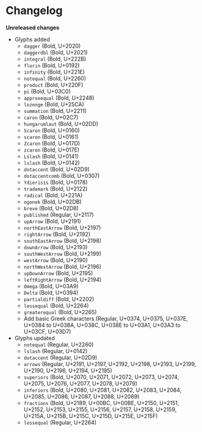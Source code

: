 # Changelog

**Unreleased changes**

- Glyphs added
  - `dagger` (Bold, U+2020)
  - `daggerdbl` (Bold, U+2021)
  - `integral` (Bold, U+222B)
  - `florin` (Bold, U+0192)
  - `infinity` (Bold, U+221E)
  - `notequal` (Bold, U+2260)
  - `product` (Bold, U+220F)
  - `pi` (Bold, U+03C0)
  - `approxequal` (Bold, U+2248)
  - `lozenge` (Bold, U+25CA)
  - `summation` (Bold, U+2211)
  - `caron` (Bold, U+02C7)
  - `hungarumlaut` (Bold, U+02DD)
  - `Scaron` (Bold, U+0160)
  - `scaron` (Bold, U+0161)
  - `Zcaron` (Bold, U+017D)
  - `zcaron` (Bold, U+017E)
  - `Lslash` (Bold, U+0141)
  - `lslash` (Bold, U+0142)
  - `dotaccent` (Bold, U+02D9)
  - `dotaccentcomb` (Bold, U+0307)
  - `Ydierisis` (Bold, U+0178)
  - `trademark` (Bold, U+2122)
  - `radical` (Bold, U+221A)
  - `ogonek` (Bold, U+02DB)
  - `breve` (Bold, U+02D8)
  - `published` (Regular, U+2117)
  - `upArrow` (Bold, U+2191)
  - `northEastArrow` (Bold, U+2197)
  - `rightArrow` (Bold, U+2192)
  - `southEastArrow` (Bold, U+2198)
  - `downArrow` (Bold, U+2193)
  - `southWestArrow` (Bold, U+2199)
  - `westArrow` (Bold, U+2190)
  - `northWestArrow` (Bold, U+2196)
  - `upDownArrow` (Bold, U+2195)
  - `leftRightArrow` (Bold, U+2194)
  - `Omega` (Bold, U+03A9)
  - `Delta` (Bold, U+0394)
  - `partialdiff` (Bold, U+2202)
  - `lessequal` (Bold, U+2264)
  - `greaterequal` (Bold, U+2265)
  - Add basic Greek characters (Regular, U+0374, U+0375, U+037E, U+0384 to U+038A, U+038C, U+038E to U+03A1, U+03A3 to  U+03CF, U+03D7)
- Glyphs updated
  - `notequal` (Regular, U+2260)
  - `lslash` (Regular, U+0142)
  - `dotaccent` (Regular, U+02D9)
  - `arrows` (Regular, U+2191, U+2197, U+2192, U+2198, U+2193, U+2199, U+2190, U+2196, U+2194, U+2195)
  - `superiors` (Bold, U+2070, U+2071, U+2072, U+2073, U+2074, U+2075, U+2076, U+2077, U+2078, U+2079)
  - `inferiors` (Bold, U+2080, U+2081, U+2082, U+2083, U+2084, U+2085, U+2086, U+2087, U+2088, U+2089)
  - `fractions` (Bold, U+2189, U+00BC, U+00BE, U+2150, U+2151, U+2152, U+2153, U+2155, U+2156, U+2157, U+2158, U+2159, U+215A, U+215B, U+215C, U+215D, U+215E, U+215F)
  - `lessequal` (Regular, U+2264)

